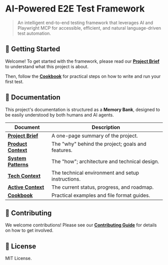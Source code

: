 # AI-Powered E2E Test Framework

> An intelligent end-to-end testing framework that leverages AI and Playwright MCP for accessible, efficient, and natural language-driven test automation.

## 🚀 Getting Started

Welcome! To get started with the framework, please read our **[Project Brief](docs/projectbrief.md)** to understand what this project is about.

Then, follow the **[Cookbook](docs/cookbook.md)** for practical steps on how to write and run your first test.

## 📖 Documentation

This project's documentation is structured as a **Memory Bank**, designed to be easily understood by both humans and AI agents.

| Document                                        | Description                                       |
| ----------------------------------------------- | ------------------------------------------------- |
| [**Project Brief**](./docs/projectbrief.md)     | A one-page summary of the project.                |
| [**Product Context**](./docs/productContext.md) | The "why" behind the project; goals and features. |
| [**System Patterns**](./docs/systemPatterns.md) | The "how"; architecture and technical design.     |
| [**Tech Context**](./docs/techContext.md)       | The technical environment and setup instructions. |
| [**Active Context**](./docs/activeContext.md)   | The current status, progress, and roadmap.        |
| [**Cookbook**](./docs/cookbook.md)              | Practical examples and file format guides.        |

## 🤝 Contributing

We welcome contributions! Please see our **[Contributing Guide](CONTRIBUTING.md)** for details on how to get involved.

## 📄 License

MIT License.
